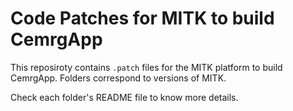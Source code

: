 # Code Patches for MITK to build CemrgApp 

This reposiroty contains `.patch` files for the MITK platform to build CemrgApp. 
Folders correspond to versions of MITK. 

Check each folder's README file to know more details. 
